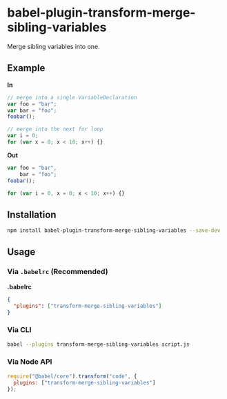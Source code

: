 # babel-plugin-transform-merge-sibling-variables

Merge sibling variables into one.

## Example

**In**

```javascript
// merge into a single VariableDeclaration
var foo = "bar";
var bar = "foo";
foobar();

// merge into the next for loop
var i = 0;
for (var x = 0; x < 10; x++) {}
```

**Out**

```javascript
var foo = "bar",
    bar = "foo";
foobar();

for (var i = 0, x = 0; x < 10; x++) {}
```

## Installation

```sh
npm install babel-plugin-transform-merge-sibling-variables --save-dev
```

## Usage

### Via `.babelrc` (Recommended)

**.babelrc**

```json
{
  "plugins": ["transform-merge-sibling-variables"]
}
```

### Via CLI

```sh
babel --plugins transform-merge-sibling-variables script.js
```

### Via Node API

```javascript
require("@babel/core").transform("code", {
  plugins: ["transform-merge-sibling-variables"]
});
```
